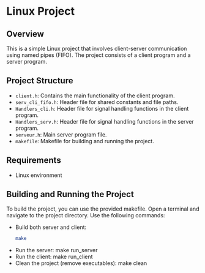 # Linux Project

## Overview
This is a simple Linux project that involves client-server communication using named pipes (FIFO). The project consists of a client program and a server program.

## Project Structure
- `client.h`: Contains the main functionality of the client program.
- `serv_cli_fifo.h`: Header file for shared constants and file paths.
- `Handlers_cli.h`: Header file for signal handling functions in the client program.
- `Handlers_serv.h`: Header file for signal handling functions in the server program.
- `serveur.h`: Main server program file.
- `makefile`: Makefile for building and running the project.

## Requirements
- Linux environment

## Building and Running the Project
To build the project, you can use the provided makefile. Open a terminal and navigate to the project directory. Use the following commands:

- Build both server and client:
  ```bash
  make
- Run the server:
  make run_server
- Run the client:
  make run_client
- Clean the project (remove executables):
  make clean
